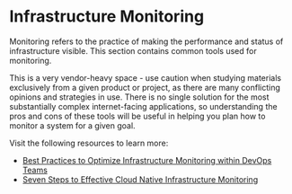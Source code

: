 # Infrastructure Monitoring

Monitoring refers to the practice of making the performance and status of infrastructure visible.  This section contains common tools used for monitoring.

This is a very vendor-heavy space - use caution when studying materials exclusively from a given product or project, as there are many conflicting opinions and strategies in use. There is no single solution for the most substantially complex internet-facing applications, so understanding the pros and cons of these tools will be useful in helping you plan how to monitor a system for a given goal.

Visit the following resources to learn more:

- [Best Practices to Optimize Infrastructure Monitoring within DevOps Teams](https://thenewstack.io/best-practices-to-optimize-infrastructure-monitoring-within-devops-teams/)
- [Seven Steps to Effective Cloud Native Infrastructure Monitoring](https://thenewstack.io/seven-steps-to-effective-cloud-native-infrastructure-monitoring/)
